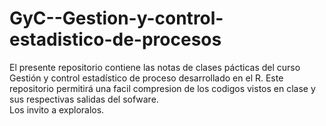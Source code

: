 # GyC--Gestion-y-control-estadistico-de-procesos
El presente repositorio contiene las notas de clases pácticas del curso Gestión y control estadístico de proceso desarrollado en el R.
Este repositorio permitirá una facil compresion de los codigos vistos en clase y sus respectivas salidas del sofware.     
Los invito a exploralos.
